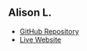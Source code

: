 ## Alison L.

- [GitHub Repository](https://github.com/AlisonL222/Portfolio)
- [Live Website](https://alison1222.github.io/Portfolio/)
